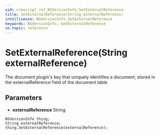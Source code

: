 ```yaml
---
uid: crmscript_ref_NSVersionInfo_SetExternalReference
title: SetExternalReference(String externalReference)
intellisense: NSVersionInfo.SetExternalReference
keywords: NSVersionInfo, GetExternalReference
so.topic: reference
---
```


# SetExternalReference(String externalReference)

The document plugin's key that uniquely identifies a document; stored in the externalReference field of the document table

## Parameters

* **externalReference** String

```crmscript
NSVersionInfo thing;
String externalReference;
thing.SetExternalReference(externalReference);
```

